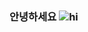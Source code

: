 ### 안녕하세요 ![hi](https://user-images.githubusercontent.com/74370531/109550638-e6fe8600-7b12-11eb-86c7-64eb3e932c2a.gif)


